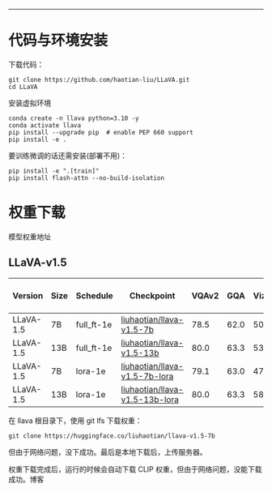 ****
# 代码与环境安装
下载代码：
```shell
git clone https://github.com/haotian-liu/LLaVA.git
cd LLaVA
```

安装虚拟环境

```shell
conda create -n llava python=3.10 -y
conda activate llava
pip install --upgrade pip  # enable PEP 660 support
pip install -e .
```

要训练微调的话还需安装(部署不用)：
```shell
pip install -e ".[train]"
pip install flash-attn --no-build-isolation
```

# 权重下载

模型权重地址
## LLaVA-v1.5

[](https://github.com/haotian-liu/LLaVA/blob/main/docs/MODEL_ZOO.md#llava-v15)

| Version   | Size | Schedule   | Checkpoint                                                                              | VQAv2 | GQA  | VizWiz | SQA  | TextVQA | POPE | MME    | MM-Bench | MM-Bench-CN | SEED | LLaVA-Bench-Wild | MM-Vet |
| --------- | ---- | ---------- | --------------------------------------------------------------------------------------- | ----- | ---- | ------ | ---- | ------- | ---- | ------ | -------- | ----------- | ---- | ---------------- | ------ |
| LLaVA-1.5 | 7B   | full_ft-1e | [liuhaotian/llava-v1.5-7b](https://huggingface.co/liuhaotian/llava-v1.5-7b)             | 78.5  | 62.0 | 50.0   | 66.8 | 58.2    | 85.9 | 1510.7 | 64.3     | 58.3        | 58.6 | 65.4             | 31.1   |
| LLaVA-1.5 | 13B  | full_ft-1e | [liuhaotian/llava-v1.5-13b](https://huggingface.co/liuhaotian/llava-v1.5-13b)           | 80.0  | 63.3 | 53.6   | 71.6 | 61.3    | 85.9 | 1531.3 | 67.7     | 63.6        | 61.6 | 72.5             | 36.1   |
| LLaVA-1.5 | 7B   | lora-1e    | [liuhaotian/llava-v1.5-7b-lora](https://huggingface.co/liuhaotian/llava-v1.5-7b-lora)   | 79.1  | 63.0 | 47.8   | 68.4 | 58.2    | 86.4 | 1476.9 | 66.1     | 58.9        | 60.1 | 67.9             | 30.2   |
| LLaVA-1.5 | 13B  | lora-1e    | [liuhaotian/llava-v1.5-13b-lora](https://huggingface.co/liuhaotian/llava-v1.5-13b-lora) | 80.0  | 63.3 | 58.9   | 71.2 | 60.2    | 86.7 | 1541.7 | 68.5     | 61.5        | 61.3 | 69.5             | 38.3   |

在 llava 根目录下，使用 git lfs 下载权重：
```shell
git clone https://huggingface.co/liuhaotian/llava-v1.5-7b
```

但由于网络问题，没下成功。最后是本地下载后，上传服务器。

权重下载完成后，运行的时候会自动下载 CLIP 权重，但由于网络问题，没能下载成功。博客
